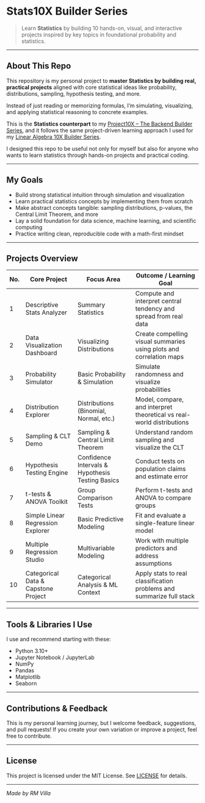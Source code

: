 # Stats10X Builder Series

> Learn **Statistics** by building 10 hands-on, visual, and interactive projects inspired by key topics in foundational probability and statistics.

---

## About This Repo

This repository is my personal project to **master Statistics by building real, practical projects** aligned with core statistical ideas like probability, distributions, sampling, hypothesis testing, and more.

Instead of just reading or memorizing formulas, I’m simulating, visualizing, and applying statistical reasoning to concrete examples.

This is the **Statistics counterpart** to my [Project10X – The Backend Builder Series](https://github.com/eigenlambda123/Project10X-The-Backend-Builder-Series.git), and it follows the same project-driven learning approach I used for my [Linear Algebra 10X Builder Series](https://github.com/eigenlambda123/Linear-Algebra-10X-Builder-Series).

I designed this repo to be useful not only for myself but also for anyone who wants to learn statistics through hands-on projects and practical coding.

---

## My Goals

* Build strong statistical intuition through simulation and visualization
* Learn practical statistics concepts by implementing them from scratch
* Make abstract concepts tangible: sampling distributions, p-values, the Central Limit Theorem, and more
* Lay a solid foundation for data science, machine learning, and scientific computing
* Practice writing clean, reproducible code with a math-first mindset

---

## Projects Overview

| No. | Core Project                        | Focus Area                                       | Outcome / Learning Goal                                               |
| --- | ----------------------------------- | ------------------------------------------------ | --------------------------------------------------------------------- |
| 1   | Descriptive Stats Analyzer          | Summary Statistics                               | Compute and interpret central tendency and spread from real data      |
| 2   | Data Visualization Dashboard        | Visualizing Distributions                        | Create compelling visual summaries using plots and correlation maps   |
| 3   | Probability Simulator               | Basic Probability & Simulation                   | Simulate randomness and visualize probabilities                       |
| 4   | Distribution Explorer               | Distributions (Binomial, Normal, etc.)           | Model, compare, and interpret theoretical vs real-world distributions |
| 5   | Sampling & CLT Demo                 | Sampling & Central Limit Theorem                 | Understand random sampling and visualize the CLT                      |
| 6   | Hypothesis Testing Engine           | Confidence Intervals & Hypothesis Testing Basics | Conduct tests on population claims and estimate error                 |
| 7   | t-tests & ANOVA Toolkit             | Group Comparison Tests                           | Perform t-tests and ANOVA to compare groups                           |
| 8   | Simple Linear Regression Explorer   | Basic Predictive Modeling                        | Fit and evaluate a single-feature linear model                        |
| 9   | Multiple Regression Studio          | Multivariable Modeling                           | Work with multiple predictors and address assumptions                 |
| 10  | Categorical Data & Capstone Project | Categorical Analysis & ML Context                | Apply stats to real classification problems and summarize full stack  |

---

## Tools & Libraries I Use

I use and recommend starting with these:

* Python 3.10+
* Jupyter Notebook / JupyterLab
* NumPy
* Pandas
* Matplotlib
* Seaborn

---

## Contributions & Feedback

This is my personal learning journey, but I welcome feedback, suggestions, and pull requests! If you create your own variation or improve a project, feel free to contribute.

---

## License

This project is licensed under the MIT License. See [LICENSE](LICENSE) for details.

---

*Made by RM Villa*
